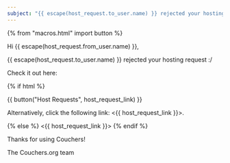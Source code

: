 ```yaml
---
subject: "{{ escape(host_request.to_user.name) }} rejected your hosting request"
---
```


{% from "macros.html" import button %}

Hi {{ escape(host_request.from_user.name) }},

{{ escape(host_request.to_user.name) }} rejected your hosting request :/

Check it out here:

{% if html %}

{{ button("Host Requests", host_request_link) }}

Alternatively, click the following link: <{{ host_request_link }}>.

{% else %}
<{{ host_request_link }}>
{% endif %}

Thanks for using Couchers!

The Couchers.org team
